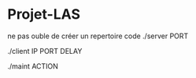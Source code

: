# Projet-LAS
ne pas ouble de créer un repertoire code
./server PORT

./client IP PORT DELAY

./maint ACTION